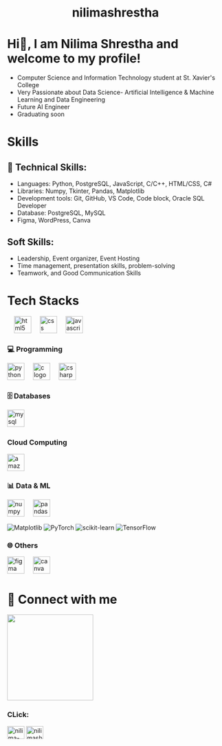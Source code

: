 <h1 align="center"> nilimashrestha <h1>

# Hi👋, I am Nilima Shrestha and welcome to my profile!
* Computer Science and Information Technology student at St. Xavier's College
* Very Passionate about Data Science- Artificial Intelligence & Machine Learning and Data Engineering
* Future AI Engineer 
* Graduating soon

# Skills
## 🔧 Technical Skills:
* Languages: Python, PostgreSQL, JavaScript, C/C++, HTML/CSS, C#
* Libraries: Numpy, Tkinter, Pandas, Matplotlib 
* Development tools: Git, GitHub, VS Code, Code block, Oracle SQL Developer 
* Database: PostgreSQL, MySQL 
* Figma, WordPress, Canva

## Soft Skills:
* Leadership, Event organizer, Event Hosting
* Time management, presentation skills, problem-solving 
* Teamwork, and Good Communication Skills 

# Tech Stacks
<div align="left">
  <img width="12" />
  <img src="https://cdn.jsdelivr.net/gh/devicons/devicon/icons/html5/html5-original.svg" height="40" alt="html5 logo"  />
  <img width="12" />
  <img src="https://cdn.jsdelivr.net/gh/devicons/devicon/icons/css3/css3-original.svg" height="40" alt="css logo"  />
  <img width="12" />
  <img src="https://cdn.jsdelivr.net/gh/devicons/devicon/icons/javascript/javascript-original.svg" height="40" alt="javascript logo"  />
  <img width="12" />
</div>

### 💻 Programming
<div align="left">
<img src="https://cdn.jsdelivr.net/gh/devicons/devicon/icons/python/python-original.svg" height="40" alt="python logo"  />
  <img width="12" />
  <img src="https://cdn.jsdelivr.net/gh/devicons/devicon/icons/c/c-original.svg" height="40" alt="c logo"  />
  <img width="12" />
  <img src="https://cdn.jsdelivr.net/gh/devicons/devicon/icons/csharp/csharp-original.svg" height="40" alt="csharp logo"  />
  <img width="12" />
  </div>

### 🗄 Databases
<div align="left">
<img src="https://cdn.jsdelivr.net/gh/devicons/devicon/icons/mysql/mysql-original.svg" height="40" alt="mysql logo"  />
  <img width="12" />
</div>

### Cloud Computing 
<div align="left">
<img src="https://cdn.jsdelivr.net/gh/devicons/devicon/icons/amazonwebservices/amazonwebservices-line-wordmark.svg" height="40" alt="amazonwebservices logo"  />
</div>

### 📊 Data & ML
<div align="left">
<img src="https://cdn.jsdelivr.net/gh/devicons/devicon/icons/numpy/numpy-original.svg" height="40" alt="numpy logo"  />
  <img width="12" />
  <img src="https://cdn.jsdelivr.net/gh/devicons/devicon/icons/pandas/pandas-original.svg" height="40" alt="pandas logo" />
<div> 

![Matplotlib](https://img.shields.io/badge/Matplotlib-F37626?style=for-the-badge&logo=matplotlib&logoColor=white)
![PyTorch](https://img.shields.io/badge/PyTorch-EE4C2C?style=for-the-badge&logo=pytorch&logoColor=white)
![scikit-learn](https://img.shields.io/badge/scikit--learn-F7931E?style=for-the-badge&logo=scikitlearn&logoColor=white)
![TensorFlow](https://img.shields.io/badge/TensorFlow-FF6F00?style=for-the-badge&logo=tensorflow&logoColor=white)

### 🌐 Others
<div align="left">
  <img src="https://cdn.jsdelivr.net/gh/devicons/devicon/icons/figma/figma-original.svg" height="40" alt="figma logo"  />
  <img width="12" />
  <img src="https://cdn.jsdelivr.net/gh/devicons/devicon/icons/canva/canva-original.svg" height="40" alt="canva logo"  />
</div>

# 🤝 Connect with me
  <img height="200" src="https://i.imgflip.com/a6k5on.gif" /> 
<h3 align="left">CLick:</h3>
<p align="left">
<a href="https://linkedin.com/in/nilima-shrestha" target="blank"><img align="center" src="https://raw.githubusercontent.com/rahuldkjain/github-profile-readme-generator/master/src/images/icons/Social/linked-in-alt.svg" alt="nilima-shrestha" height="30" width="40" /></a>
<a href="https://instagram.com/nilimashreastha" target="blank"><img align="center" src="https://raw.githubusercontent.com/rahuldkjain/github-profile-readme-generator/master/src/images/icons/Social/instagram.svg" alt="nilimashreastha" height="30" width="40" /></a>
</p>
